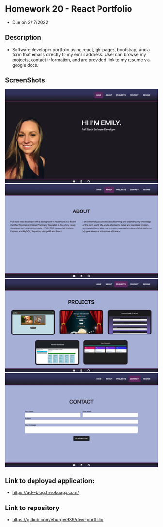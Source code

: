 # Homework 20 - React Portfolio
* Due on 2/17/2022


## Description
* Software developer portfolio using react, gh-pages, bootstrap, and a form that emails directly to my email address.  User can browse my projects, contact information, and are provided link to my resume via google docs.  


## ScreenShots
![Preview](/dev-port/home.png)
![Preview](/dev-port/about.png)
![Preview](/dev-port/project.png)
![Preview](/dev-port/contact.png)



## Link to deployed application:
* https://adv-blog.herokuapp.com/

## Link to repository
* https://github.com/eburger939/devr-portfolio

